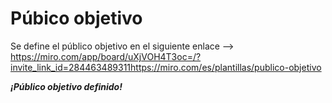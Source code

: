 # Púbico objetivo

Se define el público objetivo en el siguiente enlace -->  https://miro.com/app/board/uXjVOH4T3oc=/?invite_link_id=284463489311https://miro.com/es/plantillas/publico-objetivo

***¡Público objetivo definido!***
